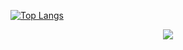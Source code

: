 [![Top Langs](https://github-readme-stats.vercel.app/api/top-langs/?username=ArtemKAF&layout=compact)](https://github.com/anuraghazra/github-readme-stats)

<p align="center">
  <img src="https://www.codewars.com/users/ArtemKAF/badges/large"/>
</p>
